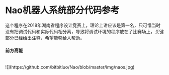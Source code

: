 # Nao机器人系统部分代码参考
这个程序在2018年湖南省程序设计竞赛上，理论上讲应该是第一名，只可惜当时没有把调试代码和实际代码相分离，导致将调试环境的程序放在了比赛场上，关键部分已经给出注释，希望能够给人帮助。
<br>
#### 前方高能
<br>
![](https://github.com/bitbitluo/Nao/blob/master/img/naos.jpg)
